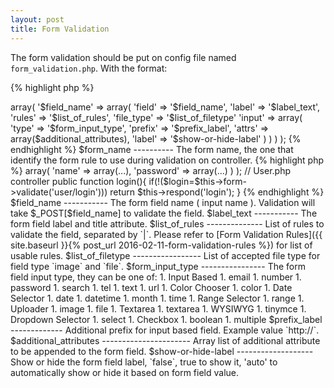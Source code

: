 ```yaml
---
layout: post
title: Form Validation
---
```


The form validation should be put on config file named `form_validation.php`. With
the format:

{% highlight php %}
<?php

$config = array(
    
    '$form_name' => array(
        '$field_name' => array(
            'field'     => '$field_name',
            'label'     => '$label_text',
            'rules'     => '$list_of_rules',
            'file_type' => '$list_of_filetype'
            'input'     => array(
                'type'      => '$form_input_type',
                'prefix'    => '$prefix_label',
                'attrs'     => array($additional_attributes),
                'label'     => '$show-or-hide-label'
            )
        )
    )
    
);
{% endhighlight %}

$form_name
----------

The form name, the one that identify the form rule to use during validation on
controller.

{% highlight php %}
<?php

// form_validation.php
$config = array(
    'user/login' => array(  
        'name' => array(...),
        'password' => array(...)
    )
);

// User.php controller
public function login(){
    if(!($login=$this->form->validate('user/login')))
        return $this->respond('login');
}
{% endhighlight %}

$field_name
-----------

The form field name ( input name ). Validation will take $_POST[$field_name] to
validate the field.

$label_text
-----------

The form field label and title attribute.

$list_of_rules
--------------

List of rules to validate the field, separated by `|`. Please refer to 
[Form Validation Rules]({{ site.baseurl }}{% post_url 2016-02-11-form-validation-rules %})
for list of usable rules.

$list_of_filetype
-----------------

List of accepted file type for field type `image` and `file`.

$form_input_type
----------------

The form field input type, they can be one of:

1. Input Based
    1. email
    1. number
    1. password
    1. search
    1. tel
    1. text
    1. url
1. Color Chooser
    1. color
1. Date Selector
    1. date
    1. datetime
    1. month
    1. time
1. Range Selector
    1. range
1. Uploader
    1. image
    1. file
1. Textarea
    1. textarea
1. WYSIWYG
    1. tinymce
1. Dropdown Selector
    1. select
1. Checkbox
    1. boolean
    1. multiple

$prefix_label
-------------

Additional prefix for input based field. Example value `http://`.

$additional_attributes
----------------------

Array list of additional attribute to be appended to the form field.

$show-or-hide-label
-------------------

Show or hide the form field label, `false`, true to show it, 'auto' to automatically
show or hide it based on form field value.
